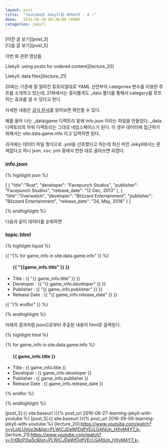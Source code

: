 ```yaml
---
layout: post
title:  "Youtube로 Jekyll을 배워보자 - 4 -"
date:   2016-08-30 08:30:00 +0900
categories: jekyll
---
```

[이전 글 보기][post_3]  
[다음 글 보기][post_5]  

이번 화 관련 영상들

[Jekyll: using posts for ordered content][lecture_20]

[Jekyll: data files][lecture_21]

20화는 기존에 잘 알려진 튜토리얼대로 YAML 선언부의 categories 변수를 이용한 루프를 소개하고 있는데, 21화에서는 흥미롭게도 \_data 폴더를 통해서 category를 루프하는 효과를 낼 수 있다고 한다.

자세한 내용은 [공식 문서](https://jekyllrb.com/docs/datafiles/)를 읽어보면 확인할 수 있다.

예를 들어 나는 \_data\game 디렉토리  밑에 info.json 이라는 파일을 만들었다. \_data 디렉토리의 하위 디렉토리는 그대로 네임스페이스가 된다. 이 경우 데이터에 접근하기 위해서는 site.data.game.info 라고 입력하면 된다.

과거에는 데이터 파일 형식으로 .yml을 선호했다고 하는데 최신 버전 Jekyll에서는 문제없다고 하니 json, csv, yml 중에서 편한 대로 골라쓰면 되겠다.


### info.json

{% highlight json %}

[
  {
    "title":"Rust",
    "developer": "Facepunch Studios",
    "publisher": "Facepunch Studios",
    "release_date": "12 Dec, 2013"
  },
  {
    "title":"Overwatch",
    "developer": "Blizzard Entertainment",
    "publisher": "Blizzard Entertainment",
    "release_date": "24, May, 2016"
  }
]


{% endhighlight %}

다음과 같이 데이터를 순회하면

### topic.html

{% highlight liquid %}

{{ "{% for game_info in site.data.game.info" }} %}
  <ul><h4 class="post-sub-title">{{ "{{game_info.title" }} }}</h4>
    <li>Title : {{ "{{ game_info.title" }} }}</li>
    <li>Developer : {{ "{{ game_info.developer" }} }}</li>
    <li>Publisher : {{ "{{ game_info.publisher" }} }}</li>
    <li>Release Date : {{ "{{ game_info.release_date" }} }}</li>
  </ul>
{{ "{% endfor" }} %}

{% endhighlight %}

아래의 결과처럼 json으로부터 추출된 내용이 html로 출력된다.

{% highlight html %}

{% for game_info in site.data.game.info %}
  <ul><h4 class="post-sub-title">{{ game_info.title }}</h4>
    <li>Title : {{ game_info.title }}</li>
    <li>Developer : {{ game_info.developer }}</li>
    <li>Publisher : {{ game_info.publisher }}</li>
    <li>Release Date : {{ game_info.release_date }}</li>
  </ul>
{% endfor %}

{% endhighlight %}

[post_3]:{{ site.baseurl }}{% post_url 2016-08-27-learning-jekyll-with-youtube %}
[post_5]:{{ site.baseurl }}{% post_url 2016-09-06-learning-jekyll-with-youtube %}
[lecture_20]:https://www.youtube.com/watch?v=yLptLUVoz3k&list=PLWjCJDeWfDdfVEcLGAfdJn_HXyM4Y7_k-
[lecture_21]:https://www.youtube.com/watch?v=1rXBzPiSa5c&list=PLWjCJDeWfDdfVEcLGAfdJn_HXyM4Y7_k-
